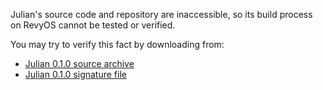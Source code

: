 Julian's source code and repository are inaccessible, so its build process on RevyOS cannot be tested or verified.

You may try to verify this fact by downloading from:

- [Julian 0.1.0 source archive](https://www.matforge.org/powell/attachment/wiki/Julian/Julian-0.1.0.tar.gz)
- [Julian 0.1.0 signature file](https://www.matforge.org/powell/attachment/wiki/Julian/Julian-0.1.0.tar.gz.asc)